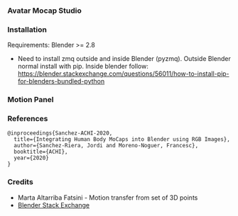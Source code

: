 ### Avatar Mocap Studio


### Installation

Requirements: Blender >= 2.8

- Need to install zmq outside and inside Blender (pyzmq). Outside Blender normal install with pip. Inside blender follow: 
https://blender.stackexchange.com/questions/56011/how-to-install-pip-for-blenders-bundled-python


### Motion Panel



### References


```
@inproceedings{Sanchez-ACHI-2020,
  title={Integrating Human Body MoCaps into Blender using RGB Images},
  author={Sanchez-Riera, Jordi and Moreno-Noguer, Francesc},
  booktitle={ACHI},
  year={2020}
}
```

### Credits

- Marta Altarriba Fatsini - Motion transfer from set of 3D points
- [Blender Stack Exchange](https://blender.stackexchange.com/)

